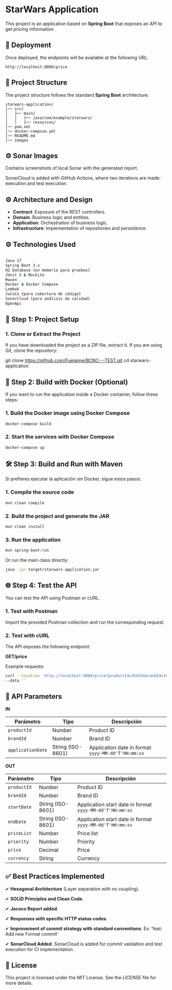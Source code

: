 # StarWars Application

This project is an application based on **Spring Boot** that exposes an API to get pricing information.

## 🚀 Deployment

Once deployed, the endpoints will be available at the following URL:

```
http://localhost:8080/price
```

## 📂 Project Structure

The project structure follows the standard **Spring Boot** architecture:

```
starwars-application/
│── src/
│   ├── main/
│   │   ├── java/com/example/starwars/
│   │   ├── resources/
│── pom.xml
│── docker-compose.yml
│── README.md
│── images

```

## ⚙️ Sonar Images

Contains screenshots of local Sonar with the generated report.

SonarCloud is added with GitHub Actions, where two iterations are made: execution and test execution.


## ⚙️ **Architecture and Design**

- **Contract**: Exposure of the REST controllers.
- **Domain**: Business logic and entities.
- **Application**: Orchestration of business logic.
- **Infrastructure**: Implementation of repositories and persistence.

## ⚙️ Technologies Used
```bash

Java 17
Spring Boot 3.x
H2 Database (en memoria para pruebas)
JUnit 5 & Mockito
Maven
Docker & Docker Compose
Lombok
JaCoCo (para cobertura de código)
SonarCloud (para análisis de calidad)
OpenApi

```

## 🔧 Step 1: Project Setup

### 1. Clone or Extract the Project

If you have downloaded the project as a ZIP file, extract it. If you are using Git, clone the repository:

git clone https://github.com/Fuejaime/BCNC---TEST.git
cd starwars-application


## 🐳 Step 2: Build with Docker (Optional)

If you want to run the application inside a Docker container, follow these steps:

### 1. Build the Docker image using Docker Compose

```bash
docker-compose build
```

### 2. Start the services with Docker Compose

```bash
docker-compose up
```

## 🛠️ Step 3: Build and Run with Maven

Si prefieres ejecutar la aplicación sin Docker, sigue estos pasos:

### 1. Compile the source code

```bash
mvn clean compile
```

### 2. Build the project and generate the JAR

```bash
mvn clean install
```

### 3. Run the application

```bash
mvn spring-boot:run
```

Or run the main class directly:


```bash
java -jar target/starwars-application.jar
```

## 🌐 Step 4: Test the API

You can test the API using Postman or cURL.

### 1. Test with Postman

Import the provided Postman collection and run the corresponding request.

### 2.  Test with cURL

The API exposes the following endpoint:

**GET/price**

Example requests:
```bash
curl --location 'http://localhost:8080/price?productId=35455&brandId=1&applicationDate=2020-06-15T10:00:00' \
--data ''
```

## 📌 API Parameters

**IN**

| Parámetro        | Tipo   | Descripción |
|-----------------|--------|-------------|
| `productId`     | Number | Product ID |
| `brandId`       | Number | Brand ID |
| `applicationDate` | String (ISO-8601) | Application date in format `yyyy-MM-dd'T'HH:mm:ss` |

**OUT**

| Parámetro        | Tipo   | Descripción |
|-----------------|--------|-------------|
| `productId`     | Number | Product ID |
| `brandId`       | Number | Brand ID |
| `startDate` | String (ISO-8601) | Application start date in format `yyyy-MM-dd'T'HH:mm:ss` |
| `endDate` | String (ISO-8601) | Application start date in format `yyyy-MM-dd'T'HH:mm:ss` |
| `priceList`       | Number | Price list |
| `priority`       | Number | Priority |
| `price`       | Decimal | Price |
| `currency`       | String | Currency |


## ✅ Best Practices Implemented

✔ **Hexagonal Architecture** (Layer separation with no coupling).

✔ **SOLID Principles and Clean Code**.

✔ **Jacoco Report added**.

✔ **Responses with specific HTTP status codes**.

✔ **Improvement of commit strategy with standard conventions**. Ex: 'feat: Add new Format commit'

✔ **SonarCloud Added**. SonarCloud is added for commit validation and test execution for CI implementation.



## 📜 License

This project is licensed under the MIT License. See the LICENSE file for more details.
